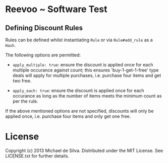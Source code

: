 # Reevoo ~ Software Test

## Defining Discount Rules

Rules can be defined whilst instantiating `Rule` or via `Rule#add_rule` as a `Hash`.

The following options are permitted:

* `apply_multiple: true`: ensure the discount is applied once for each
multiple occurance against count; this ensures 'buy-1-get-1-free' type
deals will apply for multiple purchases, i.e. purchase four items and get two
free.

* `apply_each: true`: ensure the discount is applied once for each
occurance as long as the number of items meets the minimum count as per
the rule.

If the above mentioned options are not specified, discounts will only be
applied once, i.e. purchase four items and only get one free.

# License

Copyright (c) 2013 Michael de Silva. Distributed under the MIT License. See
LICENSE.txt for further details.
